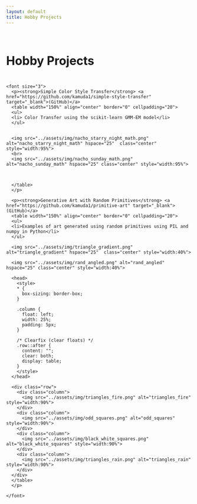 ```yaml
---
layout: default
title: Hobby Projects 
---
```


<div class="post">

<br>
  <font size="6">
  <h4>Hobby Projects</h4>
  </font>
      
    <font size="3"> 
      <p><strong>Simple Color Style Transfer</strong> <a href="https://github.com/kamuda1/simple-style-transfer" target="_blank">(GitHub)</a> 
      <table width="150%" align="center" border="0" cellpadding="20">
      <ul>
      <li> Color Transfer using the scikit-learn GMM-EM model</li>
      </ul>
      
      
      <img src="../assets/img/nacho_starry_night_math.png" alt="nacho_starry_night_math" hspace="25"  class="center" style="width:95%">
      <br>
      <img src="../assets/img/nacho_sunday_math.png" alt="nacho_sunday_math" hspace="25" class="center" style="width:95%">
      
      
      
      </table>
      </p>

      <p><strong>Generative Art with Random Primitives</strong> <a href="https://github.com/kamuda1/primitive-art" target="_blank">(GitHub)</a> 
      <table width="150%" align="center" border="0" cellpadding="20">
      <ul>
      <li>Examples of art generated using random primitives using PIL and numpy in Python</li>
      </ul>
      
      <img src="../assets/img/triangle_gradient.png" alt="triangle_gradient" hspace="25"  class="center" style="width:40%">
      
      <img src="../assets/img/rand_angled.png" alt="rand_angled" hspace="25" class="center" style="width:40%">
      
      <head>
        <style>
        * {
          box-sizing: border-box;
        }

        .column {
          float: left;
          width: 25%;
          padding: 5px;
        }

        /* Clearfix (clear floats) */
        .row::after {
          content: "";
          clear: both;
          display: table;
        }
        </style>
      </head>
      
      <div class="row">
        <div class="column">
          <img src="../assets/img/triangles_fire.png" alt="triangles_fire" style="width:90%">
        </div>
        <div class="column">
          <img src="../assets/img/odd_squares.png" alt="odd_squares" style="width:90%">
        </div>
        <div class="column">
          <img src="../assets/img/black_white_squares.png" alt="black_white_squares" style="width:90%">
        </div>
        <div class="column">
          <img src="../assets/img/triangles_rain.png" alt="triangles_rain" style="width:90%">
        </div>
      </div>
      </table>
      </p>
      
    </font>
  
</div>
